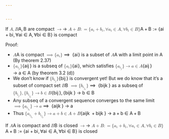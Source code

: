 ```yaml
---


---
```


<p>If <span class="katex--inline"><span class="katex"><span class="katex-mathml"><math><semantics><mrow><mi>A</mi><mo separator="true">,</mo><mi>B</mi></mrow><annotation encoding="application/x-tex">A,B</annotation></semantics></math></span><span class="katex-html" aria-hidden="true"><span class="base"><span class="strut" style="height: 0.87777em; vertical-align: -0.19444em;"></span><span class="mord mathdefault">A</span><span class="mpunct">,</span><span class="mspace" style="margin-right: 0.166667em;"></span><span class="mord mathdefault" style="margin-right: 0.05017em;">B</span></span></span></span></span> are compact <span class="katex--inline"><span class="katex"><span class="katex-mathml"><math><semantics><mrow><mo>→</mo></mrow><annotation encoding="application/x-tex">\rightarrow</annotation></semantics></math></span><span class="katex-html" aria-hidden="true"><span class="base"><span class="strut" style="height: 0.36687em; vertical-align: 0em;"></span><span class="mrel">→</span></span></span></span></span> <span class="katex--inline"><span class="katex"><span class="katex-mathml"><math><semantics><mrow><mi>A</mi><mo>+</mo><mi>B</mi><mo>:</mo><mo>=</mo><mo stretchy="false">{</mo><msub><mi>a</mi><mi>i</mi></msub><mo>+</mo><msub><mi>b</mi><mi>i</mi></msub><mo separator="true">,</mo><mi mathvariant="normal">∀</mi><msub><mi>a</mi><mi>i</mi></msub><mo>∈</mo><mi>A</mi><mo separator="true">,</mo><mi mathvariant="normal">∀</mi><msub><mi>b</mi><mi>i</mi></msub><mo>∈</mo><mi>B</mi><mo stretchy="false">}</mo></mrow><annotation encoding="application/x-tex">A+B :=\{a_i + b_i , \forall a_i \in A, \forall b_i \in B\}</annotation></semantics></math></span><span class="katex-html" aria-hidden="true"><span class="base"><span class="strut" style="height: 0.76666em; vertical-align: -0.08333em;"></span><span class="mord mathdefault">A</span><span class="mspace" style="margin-right: 0.222222em;"></span><span class="mbin">+</span><span class="mspace" style="margin-right: 0.222222em;"></span></span><span class="base"><span class="strut" style="height: 0.68333em; vertical-align: 0em;"></span><span class="mord mathdefault" style="margin-right: 0.05017em;">B</span><span class="mspace" style="margin-right: 0.277778em;"></span><span class="mrel">:</span></span><span class="base"><span class="strut" style="height: 0.36687em; vertical-align: 0em;"></span><span class="mrel">=</span><span class="mspace" style="margin-right: 0.277778em;"></span></span><span class="base"><span class="strut" style="height: 1em; vertical-align: -0.25em;"></span><span class="mopen">{</span><span class="mord"><span class="mord mathdefault">a</span><span class="msupsub"><span class="vlist-t vlist-t2"><span class="vlist-r"><span class="vlist" style="height: 0.311664em;"><span class="" style="top: -2.55em; margin-left: 0em; margin-right: 0.05em;"><span class="pstrut" style="height: 2.7em;"></span><span class="sizing reset-size6 size3 mtight"><span class="mord mathdefault mtight">i</span></span></span></span><span class="vlist-s">​</span></span><span class="vlist-r"><span class="vlist" style="height: 0.15em;"><span class=""></span></span></span></span></span></span><span class="mspace" style="margin-right: 0.222222em;"></span><span class="mbin">+</span><span class="mspace" style="margin-right: 0.222222em;"></span></span><span class="base"><span class="strut" style="height: 0.88888em; vertical-align: -0.19444em;"></span><span class="mord"><span class="mord mathdefault">b</span><span class="msupsub"><span class="vlist-t vlist-t2"><span class="vlist-r"><span class="vlist" style="height: 0.311664em;"><span class="" style="top: -2.55em; margin-left: 0em; margin-right: 0.05em;"><span class="pstrut" style="height: 2.7em;"></span><span class="sizing reset-size6 size3 mtight"><span class="mord mathdefault mtight">i</span></span></span></span><span class="vlist-s">​</span></span><span class="vlist-r"><span class="vlist" style="height: 0.15em;"><span class=""></span></span></span></span></span></span><span class="mpunct">,</span><span class="mspace" style="margin-right: 0.166667em;"></span><span class="mord">∀</span><span class="mord"><span class="mord mathdefault">a</span><span class="msupsub"><span class="vlist-t vlist-t2"><span class="vlist-r"><span class="vlist" style="height: 0.311664em;"><span class="" style="top: -2.55em; margin-left: 0em; margin-right: 0.05em;"><span class="pstrut" style="height: 2.7em;"></span><span class="sizing reset-size6 size3 mtight"><span class="mord mathdefault mtight">i</span></span></span></span><span class="vlist-s">​</span></span><span class="vlist-r"><span class="vlist" style="height: 0.15em;"><span class=""></span></span></span></span></span></span><span class="mspace" style="margin-right: 0.277778em;"></span><span class="mrel">∈</span><span class="mspace" style="margin-right: 0.277778em;"></span></span><span class="base"><span class="strut" style="height: 0.88888em; vertical-align: -0.19444em;"></span><span class="mord mathdefault">A</span><span class="mpunct">,</span><span class="mspace" style="margin-right: 0.166667em;"></span><span class="mord">∀</span><span class="mord"><span class="mord mathdefault">b</span><span class="msupsub"><span class="vlist-t vlist-t2"><span class="vlist-r"><span class="vlist" style="height: 0.311664em;"><span class="" style="top: -2.55em; margin-left: 0em; margin-right: 0.05em;"><span class="pstrut" style="height: 2.7em;"></span><span class="sizing reset-size6 size3 mtight"><span class="mord mathdefault mtight">i</span></span></span></span><span class="vlist-s">​</span></span><span class="vlist-r"><span class="vlist" style="height: 0.15em;"><span class=""></span></span></span></span></span></span><span class="mspace" style="margin-right: 0.277778em;"></span><span class="mrel">∈</span><span class="mspace" style="margin-right: 0.277778em;"></span></span><span class="base"><span class="strut" style="height: 1em; vertical-align: -0.25em;"></span><span class="mord mathdefault" style="margin-right: 0.05017em;">B</span><span class="mclose">}</span></span></span></span></span> is compact</p>
<p>Proof:</p>
<ul>
<li><span class="katex--inline"><span class="katex"><span class="katex-mathml"><math><semantics><mrow><mi>A</mi></mrow><annotation encoding="application/x-tex">A</annotation></semantics></math></span><span class="katex-html" aria-hidden="true"><span class="base"><span class="strut" style="height: 0.68333em; vertical-align: 0em;"></span><span class="mord mathdefault">A</span></span></span></span></span> is compact  <span class="katex--inline"><span class="katex"><span class="katex-mathml"><math><semantics><mrow>  <mo>⟹</mo>  <mo stretchy="false">{</mo><msub><mi>a</mi><mi>i</mi></msub><mo stretchy="false">}</mo></mrow><annotation encoding="application/x-tex">\implies \{a_i\}</annotation></semantics></math></span><span class="katex-html" aria-hidden="true"><span class="base"><span class="strut" style="height: 0.549em; vertical-align: -0.024em;"></span><span class="mspace" style="margin-right: 0.277778em;"></span><span class="mrel">⟹</span><span class="mspace" style="margin-right: 0.277778em;"></span><span class="mspace" style="margin-right: 0.277778em;"></span></span><span class="base"><span class="strut" style="height: 1em; vertical-align: -0.25em;"></span><span class="mopen">{</span><span class="mord"><span class="mord mathdefault">a</span><span class="msupsub"><span class="vlist-t vlist-t2"><span class="vlist-r"><span class="vlist" style="height: 0.311664em;"><span class="" style="top: -2.55em; margin-left: 0em; margin-right: 0.05em;"><span class="pstrut" style="height: 2.7em;"></span><span class="sizing reset-size6 size3 mtight"><span class="mord mathdefault mtight">i</span></span></span></span><span class="vlist-s">​</span></span><span class="vlist-r"><span class="vlist" style="height: 0.15em;"><span class=""></span></span></span></span></span></span><span class="mclose">}</span></span></span></span></span> is a subset of <span class="katex--inline"><span class="katex"><span class="katex-mathml"><math><semantics><mrow><mi>A</mi></mrow><annotation encoding="application/x-tex">A</annotation></semantics></math></span><span class="katex-html" aria-hidden="true"><span class="base"><span class="strut" style="height: 0.68333em; vertical-align: 0em;"></span><span class="mord mathdefault">A</span></span></span></span></span> with a limit point in A (By theorem 2.37)</li>
<li><span class="katex--inline"><span class="katex"><span class="katex-mathml"><math><semantics><mrow><mo stretchy="false">{</mo><msub><mi>a</mi><msub><mi>i</mi><mi>j</mi></msub></msub><mo stretchy="false">}</mo></mrow><annotation encoding="application/x-tex">\{a_{i_j}\}</annotation></semantics></math></span><span class="katex-html" aria-hidden="true"><span class="base"><span class="strut" style="height: 1.09732em; vertical-align: -0.34732em;"></span><span class="mopen">{</span><span class="mord"><span class="mord mathdefault">a</span><span class="msupsub"><span class="vlist-t vlist-t2"><span class="vlist-r"><span class="vlist" style="height: 0.311664em;"><span class="" style="top: -2.55em; margin-left: 0em; margin-right: 0.05em;"><span class="pstrut" style="height: 2.7em;"></span><span class="sizing reset-size6 size3 mtight"><span class="mord mtight"><span class="mord mtight"><span class="mord mathdefault mtight">i</span><span class="msupsub"><span class="vlist-t vlist-t2"><span class="vlist-r"><span class="vlist" style="height: 0.328086em;"><span class="" style="top: -2.357em; margin-left: 0em; margin-right: 0.0714286em;"><span class="pstrut" style="height: 2.5em;"></span><span class="sizing reset-size3 size1 mtight"><span class="mord mathdefault mtight" style="margin-right: 0.05724em;">j</span></span></span></span><span class="vlist-s">​</span></span><span class="vlist-r"><span class="vlist" style="height: 0.281886em;"><span class=""></span></span></span></span></span></span></span></span></span></span><span class="vlist-s">​</span></span><span class="vlist-r"><span class="vlist" style="height: 0.34732em;"><span class=""></span></span></span></span></span></span><span class="mclose">}</span></span></span></span></span> is a subseq of  <span class="katex--inline"><span class="katex"><span class="katex-mathml"><math><semantics><mrow><mo stretchy="false">{</mo><msub><mi>a</mi><mi>i</mi></msub><mo stretchy="false">}</mo></mrow><annotation encoding="application/x-tex">\{a_i\}</annotation></semantics></math></span><span class="katex-html" aria-hidden="true"><span class="base"><span class="strut" style="height: 1em; vertical-align: -0.25em;"></span><span class="mopen">{</span><span class="mord"><span class="mord mathdefault">a</span><span class="msupsub"><span class="vlist-t vlist-t2"><span class="vlist-r"><span class="vlist" style="height: 0.311664em;"><span class="" style="top: -2.55em; margin-left: 0em; margin-right: 0.05em;"><span class="pstrut" style="height: 2.7em;"></span><span class="sizing reset-size6 size3 mtight"><span class="mord mathdefault mtight">i</span></span></span></span><span class="vlist-s">​</span></span><span class="vlist-r"><span class="vlist" style="height: 0.15em;"><span class=""></span></span></span></span></span></span><span class="mclose">}</span></span></span></span></span>, which satisfies <span class="katex--inline"><span class="katex"><span class="katex-mathml"><math><semantics><mrow><mo stretchy="false">{</mo><msub><mi>a</mi><msub><mi>i</mi><mi>j</mi></msub></msub><mo stretchy="false">}</mo><mo>→</mo><mi>a</mi><mo>∈</mo><mi>A</mi></mrow><annotation encoding="application/x-tex">\{a_{i_j}\} \rightarrow a \in A</annotation></semantics></math></span><span class="katex-html" aria-hidden="true"><span class="base"><span class="strut" style="height: 1.09732em; vertical-align: -0.34732em;"></span><span class="mopen">{</span><span class="mord"><span class="mord mathdefault">a</span><span class="msupsub"><span class="vlist-t vlist-t2"><span class="vlist-r"><span class="vlist" style="height: 0.311664em;"><span class="" style="top: -2.55em; margin-left: 0em; margin-right: 0.05em;"><span class="pstrut" style="height: 2.7em;"></span><span class="sizing reset-size6 size3 mtight"><span class="mord mtight"><span class="mord mtight"><span class="mord mathdefault mtight">i</span><span class="msupsub"><span class="vlist-t vlist-t2"><span class="vlist-r"><span class="vlist" style="height: 0.328086em;"><span class="" style="top: -2.357em; margin-left: 0em; margin-right: 0.0714286em;"><span class="pstrut" style="height: 2.5em;"></span><span class="sizing reset-size3 size1 mtight"><span class="mord mathdefault mtight" style="margin-right: 0.05724em;">j</span></span></span></span><span class="vlist-s">​</span></span><span class="vlist-r"><span class="vlist" style="height: 0.281886em;"><span class=""></span></span></span></span></span></span></span></span></span></span><span class="vlist-s">​</span></span><span class="vlist-r"><span class="vlist" style="height: 0.34732em;"><span class=""></span></span></span></span></span></span><span class="mclose">}</span><span class="mspace" style="margin-right: 0.277778em;"></span><span class="mrel">→</span><span class="mspace" style="margin-right: 0.277778em;"></span></span><span class="base"><span class="strut" style="height: 0.5782em; vertical-align: -0.0391em;"></span><span class="mord mathdefault">a</span><span class="mspace" style="margin-right: 0.277778em;"></span><span class="mrel">∈</span><span class="mspace" style="margin-right: 0.277778em;"></span></span><span class="base"><span class="strut" style="height: 0.68333em; vertical-align: 0em;"></span><span class="mord mathdefault">A</span></span></span></span></span>  (by theorem 3.2 (d))</li>
<li>We don’t know if <span class="katex--inline"><span class="katex"><span class="katex-mathml"><math><semantics><mrow><mo stretchy="false">{</mo><msub><mi>b</mi><msub><mi>i</mi><mi>j</mi></msub></msub><mo stretchy="false">}</mo></mrow><annotation encoding="application/x-tex">\{b_{i_j}\}</annotation></semantics></math></span><span class="katex-html" aria-hidden="true"><span class="base"><span class="strut" style="height: 1.09732em; vertical-align: -0.34732em;"></span><span class="mopen">{</span><span class="mord"><span class="mord mathdefault">b</span><span class="msupsub"><span class="vlist-t vlist-t2"><span class="vlist-r"><span class="vlist" style="height: 0.311664em;"><span class="" style="top: -2.55em; margin-left: 0em; margin-right: 0.05em;"><span class="pstrut" style="height: 2.7em;"></span><span class="sizing reset-size6 size3 mtight"><span class="mord mtight"><span class="mord mtight"><span class="mord mathdefault mtight">i</span><span class="msupsub"><span class="vlist-t vlist-t2"><span class="vlist-r"><span class="vlist" style="height: 0.328086em;"><span class="" style="top: -2.357em; margin-left: 0em; margin-right: 0.0714286em;"><span class="pstrut" style="height: 2.5em;"></span><span class="sizing reset-size3 size1 mtight"><span class="mord mathdefault mtight" style="margin-right: 0.05724em;">j</span></span></span></span><span class="vlist-s">​</span></span><span class="vlist-r"><span class="vlist" style="height: 0.281886em;"><span class=""></span></span></span></span></span></span></span></span></span></span><span class="vlist-s">​</span></span><span class="vlist-r"><span class="vlist" style="height: 0.34732em;"><span class=""></span></span></span></span></span></span><span class="mclose">}</span></span></span></span></span> is convergent yet! But we do know that it’s a subset of compact set <span class="katex--inline"><span class="katex"><span class="katex-mathml"><math><semantics><mrow><mi>B</mi></mrow><annotation encoding="application/x-tex">B</annotation></semantics></math></span><span class="katex-html" aria-hidden="true"><span class="base"><span class="strut" style="height: 0.68333em; vertical-align: 0em;"></span><span class="mord mathdefault" style="margin-right: 0.05017em;">B</span></span></span></span></span> <span class="katex--inline"><span class="katex"><span class="katex-mathml"><math><semantics><mrow>  <mo>⟹</mo>  <mo stretchy="false">{</mo><msub><mi>b</mi><msub><mi>i</mi><msub><mi>j</mi><mi>k</mi></msub></msub></msub><mo stretchy="false">}</mo></mrow><annotation encoding="application/x-tex">\implies \{b_{i_{j_k}}\}</annotation></semantics></math></span><span class="katex-html" aria-hidden="true"><span class="base"><span class="strut" style="height: 0.549em; vertical-align: -0.024em;"></span><span class="mspace" style="margin-right: 0.277778em;"></span><span class="mrel">⟹</span><span class="mspace" style="margin-right: 0.277778em;"></span><span class="mspace" style="margin-right: 0.277778em;"></span></span><span class="base"><span class="strut" style="height: 1.17492em; vertical-align: -0.42492em;"></span><span class="mopen">{</span><span class="mord"><span class="mord mathdefault">b</span><span class="msupsub"><span class="vlist-t vlist-t2"><span class="vlist-r"><span class="vlist" style="height: 0.311664em;"><span class="" style="top: -2.55em; margin-left: 0em; margin-right: 0.05em;"><span class="pstrut" style="height: 2.7em;"></span><span class="sizing reset-size6 size3 mtight"><span class="mord mtight"><span class="mord mtight"><span class="mord mathdefault mtight">i</span><span class="msupsub"><span class="vlist-t vlist-t2"><span class="vlist-r"><span class="vlist" style="height: 0.328086em;"><span class="" style="top: -2.357em; margin-left: 0em; margin-right: 0.0714286em;"><span class="pstrut" style="height: 2.5em;"></span><span class="sizing reset-size3 size1 mtight"><span class="mord mtight"><span class="mord mtight"><span class="mord mathdefault mtight" style="margin-right: 0.05724em;">j</span><span class="msupsub"><span class="vlist-t vlist-t2"><span class="vlist-r"><span class="vlist" style="height: 0.3448em;"><span class="" style="top: -2.3448em; margin-left: -0.05724em; margin-right: 0.1em;"><span class="pstrut" style="height: 2.69444em;"></span><span class="mord mathdefault mtight" style="margin-right: 0.03148em;">k</span></span></span><span class="vlist-s">​</span></span><span class="vlist-r"><span class="vlist" style="height: 0.34964em;"><span class=""></span></span></span></span></span></span></span></span></span></span><span class="vlist-s">​</span></span><span class="vlist-r"><span class="vlist" style="height: 0.392743em;"><span class=""></span></span></span></span></span></span></span></span></span></span><span class="vlist-s">​</span></span><span class="vlist-r"><span class="vlist" style="height: 0.42492em;"><span class=""></span></span></span></span></span></span><span class="mclose">}</span></span></span></span></span> as a subseq of <span class="katex--inline"><span class="katex"><span class="katex-mathml"><math><semantics><mrow><mo stretchy="false">{</mo><msub><mi>b</mi><msub><mi>i</mi><mi>j</mi></msub></msub><mo stretchy="false">}</mo><mo separator="true">,</mo><mo stretchy="false">{</mo><msub><mi>b</mi><msub><mi>i</mi><msub><mi>j</mi><mi>k</mi></msub></msub></msub><mo stretchy="false">}</mo><mo>→</mo><mi>b</mi><mo>∈</mo><mi>B</mi></mrow><annotation encoding="application/x-tex">\{b_{i_j}\},  \{b_{i_{j_k}}\}\rightarrow b \in B</annotation></semantics></math></span><span class="katex-html" aria-hidden="true"><span class="base"><span class="strut" style="height: 1.17492em; vertical-align: -0.42492em;"></span><span class="mopen">{</span><span class="mord"><span class="mord mathdefault">b</span><span class="msupsub"><span class="vlist-t vlist-t2"><span class="vlist-r"><span class="vlist" style="height: 0.311664em;"><span class="" style="top: -2.55em; margin-left: 0em; margin-right: 0.05em;"><span class="pstrut" style="height: 2.7em;"></span><span class="sizing reset-size6 size3 mtight"><span class="mord mtight"><span class="mord mtight"><span class="mord mathdefault mtight">i</span><span class="msupsub"><span class="vlist-t vlist-t2"><span class="vlist-r"><span class="vlist" style="height: 0.328086em;"><span class="" style="top: -2.357em; margin-left: 0em; margin-right: 0.0714286em;"><span class="pstrut" style="height: 2.5em;"></span><span class="sizing reset-size3 size1 mtight"><span class="mord mathdefault mtight" style="margin-right: 0.05724em;">j</span></span></span></span><span class="vlist-s">​</span></span><span class="vlist-r"><span class="vlist" style="height: 0.281886em;"><span class=""></span></span></span></span></span></span></span></span></span></span><span class="vlist-s">​</span></span><span class="vlist-r"><span class="vlist" style="height: 0.34732em;"><span class=""></span></span></span></span></span></span><span class="mclose">}</span><span class="mpunct">,</span><span class="mspace" style="margin-right: 0.166667em;"></span><span class="mopen">{</span><span class="mord"><span class="mord mathdefault">b</span><span class="msupsub"><span class="vlist-t vlist-t2"><span class="vlist-r"><span class="vlist" style="height: 0.311664em;"><span class="" style="top: -2.55em; margin-left: 0em; margin-right: 0.05em;"><span class="pstrut" style="height: 2.7em;"></span><span class="sizing reset-size6 size3 mtight"><span class="mord mtight"><span class="mord mtight"><span class="mord mathdefault mtight">i</span><span class="msupsub"><span class="vlist-t vlist-t2"><span class="vlist-r"><span class="vlist" style="height: 0.328086em;"><span class="" style="top: -2.357em; margin-left: 0em; margin-right: 0.0714286em;"><span class="pstrut" style="height: 2.5em;"></span><span class="sizing reset-size3 size1 mtight"><span class="mord mtight"><span class="mord mtight"><span class="mord mathdefault mtight" style="margin-right: 0.05724em;">j</span><span class="msupsub"><span class="vlist-t vlist-t2"><span class="vlist-r"><span class="vlist" style="height: 0.3448em;"><span class="" style="top: -2.3448em; margin-left: -0.05724em; margin-right: 0.1em;"><span class="pstrut" style="height: 2.69444em;"></span><span class="mord mathdefault mtight" style="margin-right: 0.03148em;">k</span></span></span><span class="vlist-s">​</span></span><span class="vlist-r"><span class="vlist" style="height: 0.34964em;"><span class=""></span></span></span></span></span></span></span></span></span></span><span class="vlist-s">​</span></span><span class="vlist-r"><span class="vlist" style="height: 0.392743em;"><span class=""></span></span></span></span></span></span></span></span></span></span><span class="vlist-s">​</span></span><span class="vlist-r"><span class="vlist" style="height: 0.42492em;"><span class=""></span></span></span></span></span></span><span class="mclose">}</span><span class="mspace" style="margin-right: 0.277778em;"></span><span class="mrel">→</span><span class="mspace" style="margin-right: 0.277778em;"></span></span><span class="base"><span class="strut" style="height: 0.73354em; vertical-align: -0.0391em;"></span><span class="mord mathdefault">b</span><span class="mspace" style="margin-right: 0.277778em;"></span><span class="mrel">∈</span><span class="mspace" style="margin-right: 0.277778em;"></span></span><span class="base"><span class="strut" style="height: 0.68333em; vertical-align: 0em;"></span><span class="mord mathdefault" style="margin-right: 0.05017em;">B</span></span></span></span></span></li>
<li>Any subseq of a convergent sequence converges to the same limit <span class="katex--inline"><span class="katex"><span class="katex-mathml"><math><semantics><mrow>  <mo>⟹</mo>  <mo stretchy="false">{</mo><msub><mi>a</mi><msub><mi>i</mi><msub><mi>j</mi><mi>k</mi></msub></msub></msub><mo stretchy="false">}</mo><mo>→</mo><mi>a</mi></mrow><annotation encoding="application/x-tex">\implies \{a_{i_{j_k}}\} \rightarrow a</annotation></semantics></math></span><span class="katex-html" aria-hidden="true"><span class="base"><span class="strut" style="height: 0.549em; vertical-align: -0.024em;"></span><span class="mspace" style="margin-right: 0.277778em;"></span><span class="mrel">⟹</span><span class="mspace" style="margin-right: 0.277778em;"></span><span class="mspace" style="margin-right: 0.277778em;"></span></span><span class="base"><span class="strut" style="height: 1.17492em; vertical-align: -0.42492em;"></span><span class="mopen">{</span><span class="mord"><span class="mord mathdefault">a</span><span class="msupsub"><span class="vlist-t vlist-t2"><span class="vlist-r"><span class="vlist" style="height: 0.311664em;"><span class="" style="top: -2.55em; margin-left: 0em; margin-right: 0.05em;"><span class="pstrut" style="height: 2.7em;"></span><span class="sizing reset-size6 size3 mtight"><span class="mord mtight"><span class="mord mtight"><span class="mord mathdefault mtight">i</span><span class="msupsub"><span class="vlist-t vlist-t2"><span class="vlist-r"><span class="vlist" style="height: 0.328086em;"><span class="" style="top: -2.357em; margin-left: 0em; margin-right: 0.0714286em;"><span class="pstrut" style="height: 2.5em;"></span><span class="sizing reset-size3 size1 mtight"><span class="mord mtight"><span class="mord mtight"><span class="mord mathdefault mtight" style="margin-right: 0.05724em;">j</span><span class="msupsub"><span class="vlist-t vlist-t2"><span class="vlist-r"><span class="vlist" style="height: 0.3448em;"><span class="" style="top: -2.3448em; margin-left: -0.05724em; margin-right: 0.1em;"><span class="pstrut" style="height: 2.69444em;"></span><span class="mord mathdefault mtight" style="margin-right: 0.03148em;">k</span></span></span><span class="vlist-s">​</span></span><span class="vlist-r"><span class="vlist" style="height: 0.34964em;"><span class=""></span></span></span></span></span></span></span></span></span></span><span class="vlist-s">​</span></span><span class="vlist-r"><span class="vlist" style="height: 0.392743em;"><span class=""></span></span></span></span></span></span></span></span></span></span><span class="vlist-s">​</span></span><span class="vlist-r"><span class="vlist" style="height: 0.42492em;"><span class=""></span></span></span></span></span></span><span class="mclose">}</span><span class="mspace" style="margin-right: 0.277778em;"></span><span class="mrel">→</span><span class="mspace" style="margin-right: 0.277778em;"></span></span><span class="base"><span class="strut" style="height: 0.43056em; vertical-align: 0em;"></span><span class="mord mathdefault">a</span></span></span></span></span></li>
<li>Thus  <span class="katex--inline"><span class="katex"><span class="katex-mathml"><math><semantics><mrow><mo stretchy="false">{</mo><msub><mi>a</mi><msub><mi>i</mi><msub><mi>j</mi><mi>k</mi></msub></msub></msub><mo>+</mo><msub><mi>b</mi><msub><mi>i</mi><msub><mi>j</mi><mi>k</mi></msub></msub></msub><mo stretchy="false">}</mo><mo>→</mo><mi>a</mi><mo>+</mo><mi>b</mi><mo>∈</mo><mi>A</mi><mo>+</mo><mi>B</mi></mrow><annotation encoding="application/x-tex">\{a_{i_{j_k}} + b_{i_{j_k}}\} \rightarrow a+b \in A+B</annotation></semantics></math></span><span class="katex-html" aria-hidden="true"><span class="base"><span class="strut" style="height: 1.17492em; vertical-align: -0.42492em;"></span><span class="mopen">{</span><span class="mord"><span class="mord mathdefault">a</span><span class="msupsub"><span class="vlist-t vlist-t2"><span class="vlist-r"><span class="vlist" style="height: 0.311664em;"><span class="" style="top: -2.55em; margin-left: 0em; margin-right: 0.05em;"><span class="pstrut" style="height: 2.7em;"></span><span class="sizing reset-size6 size3 mtight"><span class="mord mtight"><span class="mord mtight"><span class="mord mathdefault mtight">i</span><span class="msupsub"><span class="vlist-t vlist-t2"><span class="vlist-r"><span class="vlist" style="height: 0.328086em;"><span class="" style="top: -2.357em; margin-left: 0em; margin-right: 0.0714286em;"><span class="pstrut" style="height: 2.5em;"></span><span class="sizing reset-size3 size1 mtight"><span class="mord mtight"><span class="mord mtight"><span class="mord mathdefault mtight" style="margin-right: 0.05724em;">j</span><span class="msupsub"><span class="vlist-t vlist-t2"><span class="vlist-r"><span class="vlist" style="height: 0.3448em;"><span class="" style="top: -2.3448em; margin-left: -0.05724em; margin-right: 0.1em;"><span class="pstrut" style="height: 2.69444em;"></span><span class="mord mathdefault mtight" style="margin-right: 0.03148em;">k</span></span></span><span class="vlist-s">​</span></span><span class="vlist-r"><span class="vlist" style="height: 0.34964em;"><span class=""></span></span></span></span></span></span></span></span></span></span><span class="vlist-s">​</span></span><span class="vlist-r"><span class="vlist" style="height: 0.392743em;"><span class=""></span></span></span></span></span></span></span></span></span></span><span class="vlist-s">​</span></span><span class="vlist-r"><span class="vlist" style="height: 0.42492em;"><span class=""></span></span></span></span></span></span><span class="mspace" style="margin-right: 0.222222em;"></span><span class="mbin">+</span><span class="mspace" style="margin-right: 0.222222em;"></span></span><span class="base"><span class="strut" style="height: 1.17492em; vertical-align: -0.42492em;"></span><span class="mord"><span class="mord mathdefault">b</span><span class="msupsub"><span class="vlist-t vlist-t2"><span class="vlist-r"><span class="vlist" style="height: 0.311664em;"><span class="" style="top: -2.55em; margin-left: 0em; margin-right: 0.05em;"><span class="pstrut" style="height: 2.7em;"></span><span class="sizing reset-size6 size3 mtight"><span class="mord mtight"><span class="mord mtight"><span class="mord mathdefault mtight">i</span><span class="msupsub"><span class="vlist-t vlist-t2"><span class="vlist-r"><span class="vlist" style="height: 0.328086em;"><span class="" style="top: -2.357em; margin-left: 0em; margin-right: 0.0714286em;"><span class="pstrut" style="height: 2.5em;"></span><span class="sizing reset-size3 size1 mtight"><span class="mord mtight"><span class="mord mtight"><span class="mord mathdefault mtight" style="margin-right: 0.05724em;">j</span><span class="msupsub"><span class="vlist-t vlist-t2"><span class="vlist-r"><span class="vlist" style="height: 0.3448em;"><span class="" style="top: -2.3448em; margin-left: -0.05724em; margin-right: 0.1em;"><span class="pstrut" style="height: 2.69444em;"></span><span class="mord mathdefault mtight" style="margin-right: 0.03148em;">k</span></span></span><span class="vlist-s">​</span></span><span class="vlist-r"><span class="vlist" style="height: 0.34964em;"><span class=""></span></span></span></span></span></span></span></span></span></span><span class="vlist-s">​</span></span><span class="vlist-r"><span class="vlist" style="height: 0.392743em;"><span class=""></span></span></span></span></span></span></span></span></span></span><span class="vlist-s">​</span></span><span class="vlist-r"><span class="vlist" style="height: 0.42492em;"><span class=""></span></span></span></span></span></span><span class="mclose">}</span><span class="mspace" style="margin-right: 0.277778em;"></span><span class="mrel">→</span><span class="mspace" style="margin-right: 0.277778em;"></span></span><span class="base"><span class="strut" style="height: 0.66666em; vertical-align: -0.08333em;"></span><span class="mord mathdefault">a</span><span class="mspace" style="margin-right: 0.222222em;"></span><span class="mbin">+</span><span class="mspace" style="margin-right: 0.222222em;"></span></span><span class="base"><span class="strut" style="height: 0.73354em; vertical-align: -0.0391em;"></span><span class="mord mathdefault">b</span><span class="mspace" style="margin-right: 0.277778em;"></span><span class="mrel">∈</span><span class="mspace" style="margin-right: 0.277778em;"></span></span><span class="base"><span class="strut" style="height: 0.76666em; vertical-align: -0.08333em;"></span><span class="mord mathdefault">A</span><span class="mspace" style="margin-right: 0.222222em;"></span><span class="mbin">+</span><span class="mspace" style="margin-right: 0.222222em;"></span></span><span class="base"><span class="strut" style="height: 0.68333em; vertical-align: 0em;"></span><span class="mord mathdefault" style="margin-right: 0.05017em;">B</span></span></span></span></span></li>
</ul>
<p>If <span class="katex--inline"><span class="katex"><span class="katex-mathml"><math><semantics><mrow><mi>A</mi></mrow><annotation encoding="application/x-tex">A</annotation></semantics></math></span><span class="katex-html" aria-hidden="true"><span class="base"><span class="strut" style="height: 0.68333em; vertical-align: 0em;"></span><span class="mord mathdefault">A</span></span></span></span></span> is compact  and <span class="katex--inline"><span class="katex"><span class="katex-mathml"><math><semantics><mrow><mi>B</mi></mrow><annotation encoding="application/x-tex">B</annotation></semantics></math></span><span class="katex-html" aria-hidden="true"><span class="base"><span class="strut" style="height: 0.68333em; vertical-align: 0em;"></span><span class="mord mathdefault" style="margin-right: 0.05017em;">B</span></span></span></span></span> is closed <span class="katex--inline"><span class="katex"><span class="katex-mathml"><math><semantics><mrow><mo>→</mo></mrow><annotation encoding="application/x-tex">\rightarrow</annotation></semantics></math></span><span class="katex-html" aria-hidden="true"><span class="base"><span class="strut" style="height: 0.36687em; vertical-align: 0em;"></span><span class="mrel">→</span></span></span></span></span> <span class="katex--inline"><span class="katex"><span class="katex-mathml"><math><semantics><mrow><mi>A</mi><mo>+</mo><mi>B</mi><mo>:</mo><mo>=</mo><mo stretchy="false">{</mo><msub><mi>a</mi><mi>i</mi></msub><mo>+</mo><msub><mi>b</mi><mi>i</mi></msub><mo separator="true">,</mo><mi mathvariant="normal">∀</mi><msub><mi>a</mi><mi>i</mi></msub><mo>∈</mo><mi>A</mi><mo separator="true">,</mo><mi mathvariant="normal">∀</mi><msub><mi>b</mi><mi>i</mi></msub><mo>∈</mo><mi>B</mi><mo stretchy="false">}</mo></mrow><annotation encoding="application/x-tex">A+B :=\{a_i + b_i , \forall a_i \in A, \forall b_i \in B\}</annotation></semantics></math></span><span class="katex-html" aria-hidden="true"><span class="base"><span class="strut" style="height: 0.76666em; vertical-align: -0.08333em;"></span><span class="mord mathdefault">A</span><span class="mspace" style="margin-right: 0.222222em;"></span><span class="mbin">+</span><span class="mspace" style="margin-right: 0.222222em;"></span></span><span class="base"><span class="strut" style="height: 0.68333em; vertical-align: 0em;"></span><span class="mord mathdefault" style="margin-right: 0.05017em;">B</span><span class="mspace" style="margin-right: 0.277778em;"></span><span class="mrel">:</span></span><span class="base"><span class="strut" style="height: 0.36687em; vertical-align: 0em;"></span><span class="mrel">=</span><span class="mspace" style="margin-right: 0.277778em;"></span></span><span class="base"><span class="strut" style="height: 1em; vertical-align: -0.25em;"></span><span class="mopen">{</span><span class="mord"><span class="mord mathdefault">a</span><span class="msupsub"><span class="vlist-t vlist-t2"><span class="vlist-r"><span class="vlist" style="height: 0.311664em;"><span class="" style="top: -2.55em; margin-left: 0em; margin-right: 0.05em;"><span class="pstrut" style="height: 2.7em;"></span><span class="sizing reset-size6 size3 mtight"><span class="mord mathdefault mtight">i</span></span></span></span><span class="vlist-s">​</span></span><span class="vlist-r"><span class="vlist" style="height: 0.15em;"><span class=""></span></span></span></span></span></span><span class="mspace" style="margin-right: 0.222222em;"></span><span class="mbin">+</span><span class="mspace" style="margin-right: 0.222222em;"></span></span><span class="base"><span class="strut" style="height: 0.88888em; vertical-align: -0.19444em;"></span><span class="mord"><span class="mord mathdefault">b</span><span class="msupsub"><span class="vlist-t vlist-t2"><span class="vlist-r"><span class="vlist" style="height: 0.311664em;"><span class="" style="top: -2.55em; margin-left: 0em; margin-right: 0.05em;"><span class="pstrut" style="height: 2.7em;"></span><span class="sizing reset-size6 size3 mtight"><span class="mord mathdefault mtight">i</span></span></span></span><span class="vlist-s">​</span></span><span class="vlist-r"><span class="vlist" style="height: 0.15em;"><span class=""></span></span></span></span></span></span><span class="mpunct">,</span><span class="mspace" style="margin-right: 0.166667em;"></span><span class="mord">∀</span><span class="mord"><span class="mord mathdefault">a</span><span class="msupsub"><span class="vlist-t vlist-t2"><span class="vlist-r"><span class="vlist" style="height: 0.311664em;"><span class="" style="top: -2.55em; margin-left: 0em; margin-right: 0.05em;"><span class="pstrut" style="height: 2.7em;"></span><span class="sizing reset-size6 size3 mtight"><span class="mord mathdefault mtight">i</span></span></span></span><span class="vlist-s">​</span></span><span class="vlist-r"><span class="vlist" style="height: 0.15em;"><span class=""></span></span></span></span></span></span><span class="mspace" style="margin-right: 0.277778em;"></span><span class="mrel">∈</span><span class="mspace" style="margin-right: 0.277778em;"></span></span><span class="base"><span class="strut" style="height: 0.88888em; vertical-align: -0.19444em;"></span><span class="mord mathdefault">A</span><span class="mpunct">,</span><span class="mspace" style="margin-right: 0.166667em;"></span><span class="mord">∀</span><span class="mord"><span class="mord mathdefault">b</span><span class="msupsub"><span class="vlist-t vlist-t2"><span class="vlist-r"><span class="vlist" style="height: 0.311664em;"><span class="" style="top: -2.55em; margin-left: 0em; margin-right: 0.05em;"><span class="pstrut" style="height: 2.7em;"></span><span class="sizing reset-size6 size3 mtight"><span class="mord mathdefault mtight">i</span></span></span></span><span class="vlist-s">​</span></span><span class="vlist-r"><span class="vlist" style="height: 0.15em;"><span class=""></span></span></span></span></span></span><span class="mspace" style="margin-right: 0.277778em;"></span><span class="mrel">∈</span><span class="mspace" style="margin-right: 0.277778em;"></span></span><span class="base"><span class="strut" style="height: 1em; vertical-align: -0.25em;"></span><span class="mord mathdefault" style="margin-right: 0.05017em;">B</span><span class="mclose">}</span></span></span></span></span> is closed</p>

